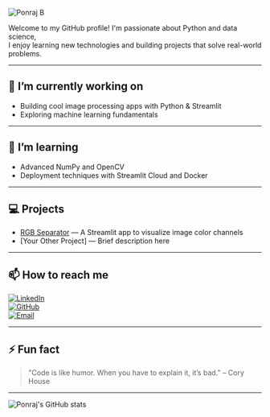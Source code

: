 ![Ponraj B](https://readme-typing-svg.demolab.com/?lines=👋+Hi,+I'm+Ponraj+B;💻+Python+%26+Java+Developer;🎨+Image+Processing+Enthusiast;🚀+Streamlit+Lover;🧠+Learning+Machine+Learning+Fundamentals;⚙️+Building+Foundation+of+LM+Basics&center=true&width=800&)



Welcome to my GitHub profile! I'm passionate about Python and data science,  
I enjoy learning new technologies and building projects that solve real-world problems.

---

## 🔭 I’m currently working on
- Building cool image processing apps with Python & Streamlit
- Exploring machine learning fundamentals

---

## 🌱 I’m learning
- Advanced NumPy and OpenCV
- Deployment techniques with Streamlit Cloud and Docker

---

## 💻 Projects
- [RGB Separator](https://github.com/Ponraj-B/rgb-separator) — A Streamlit app to visualize image color channels  
- [Your Other Project] — Brief description here

---

## 📫 How to reach me

[![LinkedIn](https://img.shields.io/badge/LinkedIn-Ponraj-blue?style=flat-square&logo=linkedin)](https://linkedin.com/in/yourprofile)  
[![GitHub](https://img.shields.io/badge/GitHub-Ponraj-black?style=flat-square&logo=github)](https://github.com/Ponraj-B)  
[![Email](https://img.shields.io/badge/Email-your.email@example.com-red?style=flat-square&logo=gmail)](mailto:your.email@example.com)

---

## ⚡ Fun fact
> "Code is like humor. When you have to explain it, it’s bad." – Cory House

---

![Ponraj's GitHub stats](https://github-readme-stats.vercel.app/api?username=Ponraj-B&show_icons=true&theme=radical)
